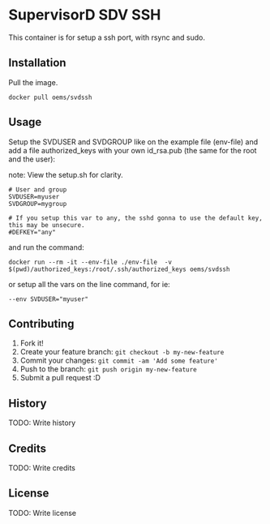 # SupervisorD SDV SSH

This container is for setup a ssh port, with rsync and sudo.

## Installation
Pull the image.

```
docker pull oems/svdssh
```

## Usage
Setup the SVDUSER and SVDGROUP like on the example file (env-file) and add a file authorized_keys with your own id_rsa.pub (the same for the root and the user):

note: View the setup.sh for clarity.

```
# User and group
SVDUSER=myuser
SVDGROUP=mygroup

# If you setup this var to any, the sshd gonna to use the default key, this may be unsecure.
#DEFKEY="any"
```
and run the command:

```
docker run --rm -it --env-file ./env-file  -v $(pwd)/authorized_keys:/root/.ssh/authorized_keys oems/svdssh
```

or setup all the vars on the line command, for ie:
```
--env SVDUSER="myuser"
```

## Contributing

1. Fork it!
2. Create your feature branch: `git checkout -b my-new-feature`
3. Commit your changes: `git commit -am 'Add some feature'`
4. Push to the branch: `git push origin my-new-feature`
5. Submit a pull request :D

## History

TODO: Write history

## Credits

TODO: Write credits

## License

TODO: Write license
